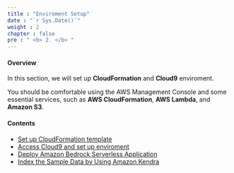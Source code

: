 ```yaml
---
title : "Enviroment Setup"
date : "`r Sys.Date()`"
weight : 2
chapter : false
pre : " <b> 2. </b> "
---
```

#### Overview

In this section, we will set up **CloudFormation** and **Cloud9** enviroment.

You should be comfortable using the AWS Management Console and some essential services, such as **AWS CloudFormation**, **AWS Lambda**, and **Amazon S3**.
#### Contents

- [Set up CloudFormation template](2-1CloudFormation)
- [Access Cloud9 and set up enviroment](2-2CheckCloud9)
- [Deploy Amazon Bedrock Serverless Application](2-3DeployServerlessApp)
- [Index the Sample Data by Using Amazon Kendra](2-4IndexKendrasample)
